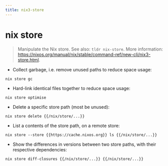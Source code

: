 ```yaml
---
title: nix3-store
---
```

# nix store

> Manipulate the Nix store.
> See also: `tldr nix-store`.
> More information: <https://nixos.org/manual/nix/stable/command-ref/new-cli/nix3-store.html>.

- Collect garbage, i.e. remove unused paths to reduce space usage:

`nix store gc`

- Hard-link identical files together to reduce space usage:

`nix store optimise`

- Delete a specific store path (most be unused):

`nix store delete {{/nix/store/...}}`

- List a contents of the store path, on a remote store:

`nix store --store {{https://cache.nixos.org}} ls {{/nix/store/...}}`

- Show the differences in versions between two store paths, with their respective dependencies:

`nix store diff-closures {{/nix/store/...}} {{/nix/store/...}}`
